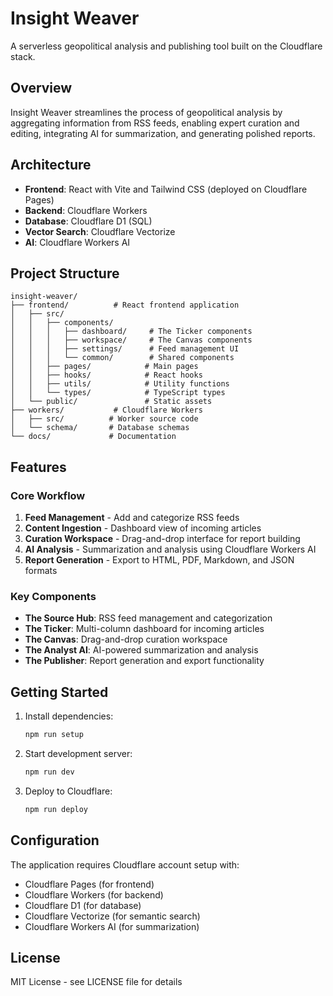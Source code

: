 # Insight Weaver

A serverless geopolitical analysis and publishing tool built on the Cloudflare stack.

## Overview

Insight Weaver streamlines the process of geopolitical analysis by aggregating information from RSS feeds, enabling expert curation and editing, integrating AI for summarization, and generating polished reports.

## Architecture

- **Frontend**: React with Vite and Tailwind CSS (deployed on Cloudflare Pages)
- **Backend**: Cloudflare Workers
- **Database**: Cloudflare D1 (SQL)
- **Vector Search**: Cloudflare Vectorize
- **AI**: Cloudflare Workers AI

## Project Structure

```
insight-weaver/
├── frontend/          # React frontend application
│   ├── src/
│   │   ├── components/
│   │   │   ├── dashboard/     # The Ticker components
│   │   │   ├── workspace/     # The Canvas components  
│   │   │   ├── settings/      # Feed management UI
│   │   │   └── common/        # Shared components
│   │   ├── pages/            # Main pages
│   │   ├── hooks/            # React hooks
│   │   ├── utils/            # Utility functions
│   │   └── types/            # TypeScript types
│   └── public/               # Static assets
├── workers/           # Cloudflare Workers
│   ├── src/          # Worker source code
│   └── schema/       # Database schemas
└── docs/             # Documentation
```

## Features

### Core Workflow
1. **Feed Management** - Add and categorize RSS feeds
2. **Content Ingestion** - Dashboard view of incoming articles
3. **Curation Workspace** - Drag-and-drop interface for report building
4. **AI Analysis** - Summarization and analysis using Cloudflare Workers AI
5. **Report Generation** - Export to HTML, PDF, Markdown, and JSON formats

### Key Components
- **The Source Hub**: RSS feed management and categorization
- **The Ticker**: Multi-column dashboard for incoming articles
- **The Canvas**: Drag-and-drop curation workspace
- **The Analyst AI**: AI-powered summarization and analysis
- **The Publisher**: Report generation and export functionality

## Getting Started

1. Install dependencies:
   ```bash
   npm run setup
   ```

2. Start development server:
   ```bash
   npm run dev
   ```

3. Deploy to Cloudflare:
   ```bash
   npm run deploy
   ```

## Configuration

The application requires Cloudflare account setup with:
- Cloudflare Pages (for frontend)
- Cloudflare Workers (for backend)
- Cloudflare D1 (for database)
- Cloudflare Vectorize (for semantic search)
- Cloudflare Workers AI (for summarization)

## License

MIT License - see LICENSE file for details